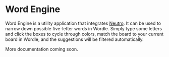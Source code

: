 # Word Engine
Word Engine is a utility application that integrates [Neutro](https://github.com/camdowney/neutro). It can be used to narrow down possible five-letter words in Wordle. Simply type some letters and click the boxes to cycle through colors, match the board to your current board in Wordle, and the suggestions will be filtered automatically.

More documentation coming soon.